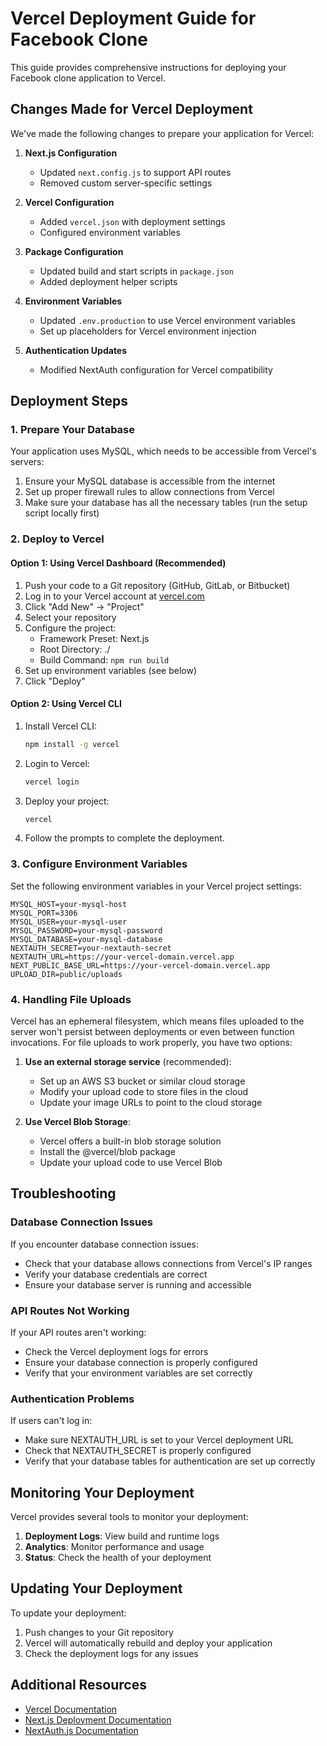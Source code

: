 # Vercel Deployment Guide for Facebook Clone

This guide provides comprehensive instructions for deploying your Facebook clone application to Vercel.

## Changes Made for Vercel Deployment

We've made the following changes to prepare your application for Vercel:

1. **Next.js Configuration**
   - Updated `next.config.js` to support API routes
   - Removed custom server-specific settings

2. **Vercel Configuration**
   - Added `vercel.json` with deployment settings
   - Configured environment variables

3. **Package Configuration**
   - Updated build and start scripts in `package.json`
   - Added deployment helper scripts

4. **Environment Variables**
   - Updated `.env.production` to use Vercel environment variables
   - Set up placeholders for Vercel environment injection

5. **Authentication Updates**
   - Modified NextAuth configuration for Vercel compatibility

## Deployment Steps

### 1. Prepare Your Database

Your application uses MySQL, which needs to be accessible from Vercel's servers:

1. Ensure your MySQL database is accessible from the internet
2. Set up proper firewall rules to allow connections from Vercel
3. Make sure your database has all the necessary tables (run the setup script locally first)

### 2. Deploy to Vercel

#### Option 1: Using Vercel Dashboard (Recommended)

1. Push your code to a Git repository (GitHub, GitLab, or Bitbucket)
2. Log in to your Vercel account at [vercel.com](https://vercel.com)
3. Click "Add New" → "Project"
4. Select your repository
5. Configure the project:
   - Framework Preset: Next.js
   - Root Directory: ./
   - Build Command: `npm run build`
6. Set up environment variables (see below)
7. Click "Deploy"

#### Option 2: Using Vercel CLI

1. Install Vercel CLI:
   ```bash
   npm install -g vercel
   ```

2. Login to Vercel:
   ```bash
   vercel login
   ```

3. Deploy your project:
   ```bash
   vercel
   ```

4. Follow the prompts to complete the deployment.

### 3. Configure Environment Variables

Set the following environment variables in your Vercel project settings:

```
MYSQL_HOST=your-mysql-host
MYSQL_PORT=3306
MYSQL_USER=your-mysql-user
MYSQL_PASSWORD=your-mysql-password
MYSQL_DATABASE=your-mysql-database
NEXTAUTH_SECRET=your-nextauth-secret
NEXTAUTH_URL=https://your-vercel-domain.vercel.app
NEXT_PUBLIC_BASE_URL=https://your-vercel-domain.vercel.app
UPLOAD_DIR=public/uploads
```

### 4. Handling File Uploads

Vercel has an ephemeral filesystem, which means files uploaded to the server won't persist between deployments or even between function invocations. For file uploads to work properly, you have two options:

1. **Use an external storage service** (recommended):
   - Set up an AWS S3 bucket or similar cloud storage
   - Modify your upload code to store files in the cloud
   - Update your image URLs to point to the cloud storage

2. **Use Vercel Blob Storage**:
   - Vercel offers a built-in blob storage solution
   - Install the @vercel/blob package
   - Update your upload code to use Vercel Blob

## Troubleshooting

### Database Connection Issues

If you encounter database connection issues:
- Check that your database allows connections from Vercel's IP ranges
- Verify your database credentials are correct
- Ensure your database server is running and accessible

### API Routes Not Working

If your API routes aren't working:
- Check the Vercel deployment logs for errors
- Ensure your database connection is properly configured
- Verify that your environment variables are set correctly

### Authentication Problems

If users can't log in:
- Make sure NEXTAUTH_URL is set to your Vercel deployment URL
- Check that NEXTAUTH_SECRET is properly configured
- Verify that your database tables for authentication are set up correctly

## Monitoring Your Deployment

Vercel provides several tools to monitor your deployment:

1. **Deployment Logs**: View build and runtime logs
2. **Analytics**: Monitor performance and usage
3. **Status**: Check the health of your deployment

## Updating Your Deployment

To update your deployment:

1. Push changes to your Git repository
2. Vercel will automatically rebuild and deploy your application
3. Check the deployment logs for any issues

## Additional Resources

- [Vercel Documentation](https://vercel.com/docs)
- [Next.js Deployment Documentation](https://nextjs.org/docs/deployment)
- [NextAuth.js Documentation](https://next-auth.js.org/)
